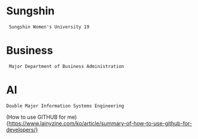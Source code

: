 # Sungshin
``` Sungshin Women's University 19```

# Business
``` Major Department of Business Administration```

# AI
``` Double Major Information Systems Engineering ```

(How to use GITHUB for me){https://www.lainyzine.com/ko/article/summary-of-how-to-use-github-for-developers/}
